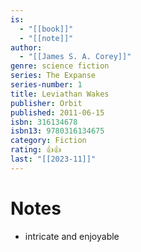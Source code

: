 ```yaml
---
is:
  - "[[book]]"
  - "[[note]]"
author:
  - "[[James S. A. Corey]]"
genre: science fiction
series: The Expanse
series-number: 1
title: Leviathan Wakes
publisher: Orbit
published: 2011-06-15
isbn: 316134678
isbn13: 9780316134675
category: Fiction
rating: 👍👍
last: "[[2023-11]]"
---
```

# Notes
- intricate and enjoyable
